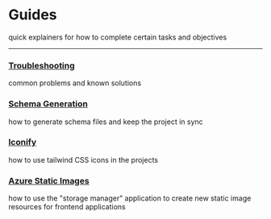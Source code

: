 # Guides

quick explainers for how to complete certain tasks and objectives

---

### [Troubleshooting](./troubleshooting.md)

common problems and known solutions

### [Schema Generation](./schema-gen.md)

how to generate schema files and keep the project in sync

### [Iconify](./iconify.md)

how to use tailwind CSS icons in the projects

### [Azure Static Images](./azure-static-images.md)

how to use the "storage manager" application to create new static image resources for frontend applications
